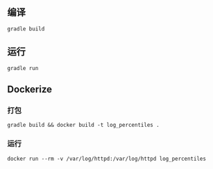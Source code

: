



## 编译

```shell
gradle build
```

## 运行

```shell
gradle run
```

## Dockerize

### 打包

```shell
gradle build && docker build -t log_percentiles .
```

### 运行

```
docker run --rm -v /var/log/httpd:/var/log/httpd log_percentiles
```



